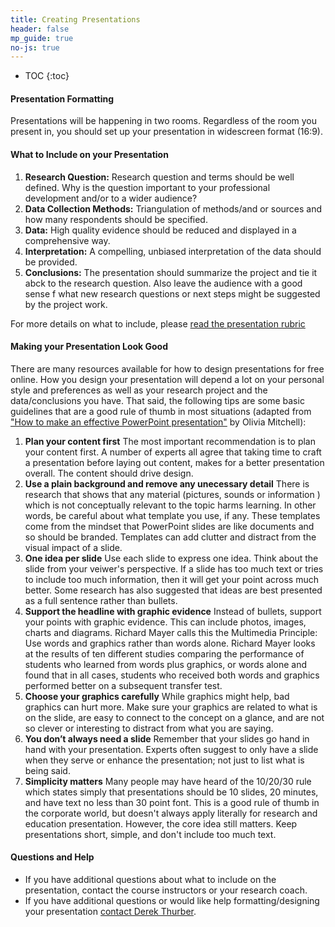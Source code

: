 ```yaml
---
title: Creating Presentations
header: false
mp_guide: true
no-js: true
---
```

* TOC
{:toc}

#### Presentation Formatting

Presentations will be happening in two rooms. Regardless of the room you present in, you should set up your presentation in widescreen format (16:9).

#### What to Include on your Presentation

1.  **Research Question:** Research question and terms should be well defined. Why is the question important to your professional development and/or to a wider audience?
2.  **Data Collection Methods:** Triangulation of methods/and or sources and how many respondents should be specified.
3.  **Data:** High quality evidence should be reduced and displayed in a comprehensive way.
4.  **Interpretation:** A compelling, unbiased interpretation of the data should be provided.
5.  **Conclusions:** The presentation should summarize the project and tie it abck to the research question. Also leave the audience with a good sense f what new research questions or next steps might be suggested by the project work.

For more details on what to include, please [read the presentation rubric](https://canvas.northwestern.edu/courses/37728/pages/mp-outline-and-rubrics)

#### Making your Presentation Look Good

There are many resources available for how to design presentations for free online. How you design your presentation will depend a lot on your personal style and preferences as well as your research project and the data/conclusions you have. That said, the following tips are some basic guidelines that are a good rule of thumb in most situations (adapted from ["How to make an effective PowerPoint presentation"](http://www.speakingaboutpresenting.com/design/powerpoint-design-recommended-tips/) by Olivia Mitchell):

1.  **Plan your content first**
The most important recommendation is to plan your content first. A number of experts all agree that taking time to craft a presentation before laying out content, makes for a better presentation overall. The content should drive design.
2.  **Use a plain background and remove any unecessary detail**
There is research that shows that any material (pictures, sounds or information ) which is not conceptually relevant to the topic harms learning. In other words, be careful about what template you use, if any. These templates come from the mindset that PowerPoint slides are like documents and so should be branded. Templates can add clutter and distract from the visual impact of a slide.
3.  **One idea per slide**
Use each slide to express one idea. Think about the slide from your veiwer's perspective. If a slide has too much text or tries to include too much information, then it will get your point across much better. Some research has also suggested that ideas are best presented as a full sentence rather than bullets.
4.  **Support the headline with graphic evidence**
Instead of bullets, support your points with graphic evidence. This can include photos, images, charts and diagrams. Richard Mayer calls this the Multimedia Principle: Use words and graphics rather than words alone. Richard Mayer looks at the results of ten different studies comparing the performance of students who learned from words plus graphics, or words alone and found that in all cases, students who received both words and graphics performed better on a subsequent transfer test.
5.  **Choose your graphics carefully**
While graphics might help, bad graphics can hurt more. Make sure your graphics are related to what is on the slide, are easy to connect to the concept on a glance, and are not so clever or interesting to distract from what you are saying.
6.  **You don’t always need a slide**
Remember that your slides go hand in hand with your presentation. Experts often suggest to only have a slide when they serve or enhance the presentation; not just to list what is being said.
7.  **Simplicity matters**
Many people may have heard of the 10/20/30 rule which states simply that presentations should be 10 slides, 20 minutes, and have text no less than 30 point font. This is a good rule of thumb in the corporate world, but doesn't always apply literally for research and education presentation. However, the core idea still matters. Keep presentations short, simple, and don't include too much text.

#### Questions and Help

*   If you have additional questions about what to include on the presentation, contact the course instructors or your research coach. 
*   If you have additional questions or would like help formatting/designing your presentation [contact Derek Thurber](mailto:derek.thurber@northwestern.edu).